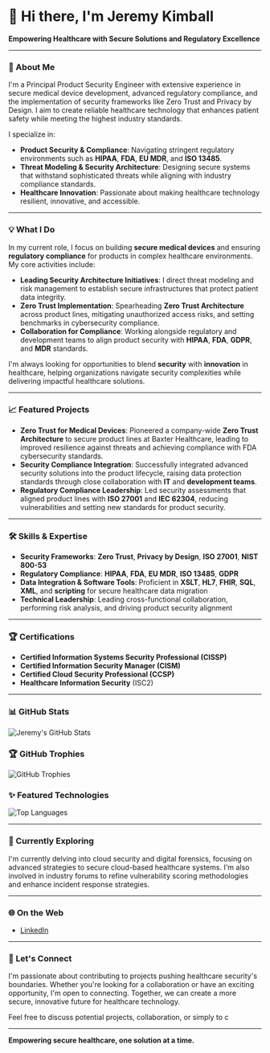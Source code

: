 # 👋 Hi there, I'm Jeremy Kimball

**Empowering Healthcare with Secure Solutions and Regulatory Excellence**

---

### 🚀 About Me
I'm a Principal Product Security Engineer with extensive experience in secure medical device development, advanced regulatory compliance, and the implementation of security frameworks like Zero Trust and Privacy by Design. I aim to create reliable healthcare technology that enhances patient safety while meeting the highest industry standards.

I specialize in:
- **Product Security & Compliance**: Navigating stringent regulatory environments such as **HIPAA**, **FDA**, **EU MDR**, and **ISO 13485**.
- **Threat Modeling & Security Architecture**: Designing secure systems that withstand sophisticated threats while aligning with industry compliance standards.
- **Healthcare Innovation**: Passionate about making healthcare technology resilient, innovative, and accessible.

---

### 💡 What I Do
In my current role, I focus on building **secure medical devices** and ensuring **regulatory compliance** for products in complex healthcare environments. My core activities include:

- **Leading Security Architecture Initiatives**: I direct threat modeling and risk management to establish secure infrastructures that protect patient data integrity.
- **Zero Trust Implementation**: Spearheading **Zero Trust Architecture** across product lines, mitigating unauthorized access risks, and setting benchmarks in cybersecurity compliance.
- **Collaboration for Compliance**: Working alongside regulatory and development teams to align product security with **HIPAA**, **FDA**, **GDPR**, and **MDR** standards.

I'm always looking for opportunities to blend **security** with **innovation** in healthcare, helping organizations navigate security complexities while delivering impactful healthcare solutions.

---

### 📈 Featured Projects
- **Zero Trust for Medical Devices**: Pioneered a company-wide **Zero Trust Architecture** to secure product lines at Baxter Healthcare, leading to improved resilience against threats and achieving compliance with FDA cybersecurity standards.
- **Security Compliance Integration**: Successfully integrated advanced security solutions into the product lifecycle, raising data protection standards through close collaboration with **IT** and **development teams**.
- **Regulatory Compliance Leadership**: Led security assessments that aligned product lines with **ISO 27001** and **IEC 62304**, reducing vulnerabilities and setting new standards for product security.

---

### 🛠️ Skills & Expertise
- **Security Frameworks**: **Zero Trust**, **Privacy by Design**, **ISO 27001**, **NIST 800-53**
- **Regulatory Compliance**: **HIPAA**, **FDA**, **EU MDR**, **ISO 13485**, **GDPR**
- **Data Integration & Software Tools**: Proficient in **XSLT**, **HL7**, **FHIR**, **SQL**, **XML**, and **scripting** for secure healthcare data migration
- **Technical Leadership**: Leading cross-functional collaboration, performing risk analysis, and driving product security alignment

---

### 🏆 Certifications
- **Certified Information Systems Security Professional (CISSP)**
- **Certified Information Security Manager (CISM)**
- **Certified Cloud Security Professional (CCSP)**
- **Healthcare Information Security** (ISC2)

---

### 📊 GitHub Stats
![Jeremy's GitHub Stats](https://github-readme-stats.vercel.app/api?username=jeremykimball&show_icons=true&theme=radical)

### 🏆 GitHub Trophies
![GitHub Trophies](https://github-profile-trophy.vercel.app/?username=jeremykimball&theme=darkhub)

### ✨ Featured Technologies
![Top Languages](https://github-readme-stats.vercel.app/api/top-langs/?username=jeremykimball&layout=compact&theme=radical)

---

### 🌱 Currently Exploring
I'm currently delving into cloud security and digital forensics, focusing on advanced strategies to secure cloud-based healthcare systems. I'm also involved in industry forums to refine vulnerability scoring methodologies and enhance incident response strategies.

---

### 🌐 On the Web
- [LinkedIn](https://www.linkedin.com/in/jeremykimball)

---

### 🤝 Let's Connect
I'm passionate about contributing to projects pushing healthcare security's boundaries. Whether you're looking for a collaboration or have an exciting opportunity, I'm open to connecting. Together, we can create a more secure, innovative future for healthcare technology.

Feel free to discuss potential projects, collaboration, or simply to c

---

**Empowering secure healthcare, one solution at a time.**


